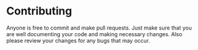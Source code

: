 # Contributing

Anyone is free to commit and make pull requests. Just make sure that you are well documenting your code and making necessary changes.
Also please review your changes for any bugs that may occur.
